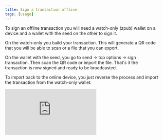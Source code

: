 ```yaml
---
title: Sign a transaction offline
tags: [usage]
---
```


To sign an offline transaction you will need a watch-only (zpub) wallet on a device and a wallet with the seed on the other to sign it.

On the watch-only you build your transaction. This will generate a QR code that you will be able to scan or a file that you can export.

On the wallet with the seed, you go to send → top options → sign transaction.
Then scan the QR code or import the file. That's it the transaction is now signed and ready to be broadcasted.

To import back to the online device, you just reverse the process and import the transaction from the watch-only wallet.

<div class="uk-section">
  <div class="uk-container{{container}}">
      <div class="videoWrapper">
        <iframe src="https://www.youtube.com/embed/BI0oo1BDNbg?autoplay=0&amp;showinfo=0&amp;rel=0&amp;modestbranding=1&amp;playsinline=1" frameborder="0" allowfullscreen uk-responsive uk-video="automute: true"></iframe>
      </div>
  </div>
</div>
